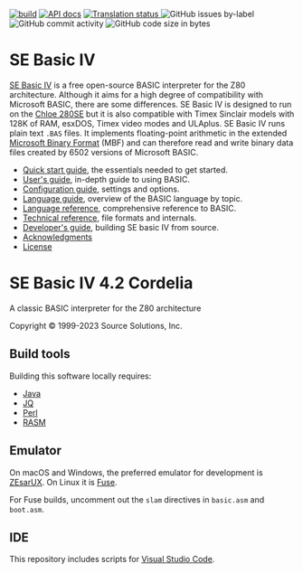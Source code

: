[![build](https://github.com/source-solutions/sebasic4/actions/workflows/main.yml/badge.svg)](https://github.com/source-solutions/sebasic4/actions/workflows/main.yml)
[![API docs](https://github.com/source-solutions/sebasic4/actions/workflows/api.yml/badge.svg)](https://github.com/source-solutions/sebasic4/actions/workflows/api.yml)
<a href="https://hosted.weblate.org/engage/sebasic4/">
<img src="https://hosted.weblate.org/widgets/sebasic4/-/svg-badge.svg" alt="Translation status" />
</a>
![GitHub issues by-label](https://img.shields.io/github/issues/source-solutions/sebasic4/bug)
![GitHub commit activity](https://img.shields.io/github/commit-activity/m/source-solutions/sebasic4)
![GitHub code size in bytes](https://img.shields.io/github/languages/code-size/source-solutions/sebasic4)

# SE Basic IV

[SE Basic IV](https://source-solutions.github.io/sebasic4/) is a free open-source BASIC interpreter for the Z80 architecture. Although it aims for a high degree of compatibility with Microsoft BASIC, there are some differences. SE Basic IV is designed to run on the [Chloe 280SE](https://www.patreon.com/chloe280se) but it is also compatible with Timex Sinclair models with 128K of RAM, esxDOS, Timex video modes and ULAplus. SE Basic IV runs plain text `.BAS` files. It implements floating-point arithmetic in the extended [Microsoft Binary Format](https://github.com/source-solutions/sebasic4/wiki/Technical-reference#microsoft-binary-format-extended) (MBF) and can therefore read and write binary data files created by 6502 versions of Microsoft BASIC.  

* [Quick start guide](https://github.com/source-solutions/sebasic4/wiki/Quick-start-guide), the essentials needed to get started.
* [User's guide](https://github.com/source-solutions/sebasic4/wiki/User's-guide), in-depth guide to using BASIC.
* [Configuration guide](https://github.com/source-solutions/sebasic4/wiki/Configuration-guide), settings and options.
* [Language guide](https://github.com/source-solutions/sebasic4/wiki/Language-guide), overview of the BASIC language by topic.
* [Language reference](https://github.com/source-solutions/sebasic4/wiki/Language-reference), comprehensive reference to BASIC.
* [Technical reference](https://github.com/source-solutions/sebasic4/wiki/Technical-reference), file formats and internals.
* [Developer's guide](https://github.com/source-solutions/sebasic4/wiki/Developer-guide), building SE basic IV from source.
* [Acknowledgments](https://github.com/source-solutions/sebasic4/wiki/Acknowledgments)
* [License](https://github.com/source-solutions/sebasic4/wiki/License)

# SE Basic IV 4.2 Cordelia
A classic BASIC interpreter for the Z80 architecture

Copyright © 1999-2023 Source Solutions, Inc.

## Build tools
Building this software locally requires:
* [Java](https://www.java.com)
* [JQ](https://stedolan.github.io/jq/)
* [Perl](https://www.perl.org/)
* [RASM](https://github.com/EdouardBERGE/rasm)

## Emulator
On macOS and Windows, the preferred emulator for development is [ZEsarUX](https://github.com/chernandezba/zesarux). On Linux it is [Fuse](https://fuse-emulator.sourceforge.net/).

For Fuse builds, uncomment out the `slam` directives in `basic.asm` and `boot.asm`.

## IDE
This repository includes scripts for [Visual Studio Code](https://code.visualstudio.com/ "Visual Studio Code").
